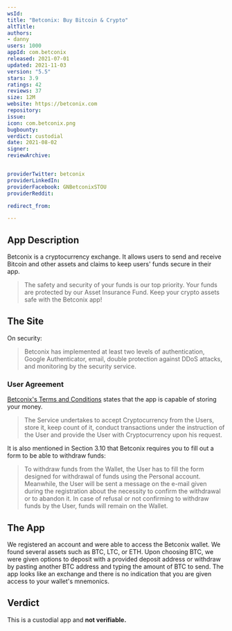 ```yaml
---
wsId: 
title: "Betconix: Buy Bitcoin & Crypto"
altTitle: 
authors:
- danny
users: 1000
appId: com.betconix
released: 2021-07-01
updated: 2021-11-03
version: "5.5"
stars: 3.9
ratings: 42
reviews: 37
size: 12M
website: https://betconix.com
repository: 
issue: 
icon: com.betconix.png
bugbounty: 
verdict: custodial
date: 2021-08-02
signer: 
reviewArchive:


providerTwitter: betconix
providerLinkedIn: 
providerFacebook: GNBetconixSTOU
providerReddit: 

redirect_from:

---
```



## App Description

Betconix is a cryptocurrency exchange. It allows users to send and receive Bitcoin and other assets and claims to keep users' funds secure in their app.

> The safety and security of your funds is our top priority. Your funds are protected by our Asset Insurance Fund. Keep your crypto assets safe with the Betconix app!

## The Site

On security:

> Betconix has implemented at least two levels of authentication, Google Authenticator, email, double protection against DDoS attacks, and monitoring by the security service.

### User Agreement

[Betconix's Terms and Conditions](https://betconix.com/storage/docs/bnix_terms_of_use_en.pdf) states that the app is capable of storing your money.

> The Service undertakes to accept Cryptocurrency from the Users, store it, keep count of it, conduct transactions under the instruction of the User and provide the User with Cryptocurrency upon his request.

It is also mentioned in Section 3.10 that Betconix requires you to fill out a form to be able to withdraw funds:

> To withdraw funds from the Wallet, the User has to fill the form designed for withdrawal of funds using the Personal account. Meanwhile, the User will be sent a message on the e-mail given during the registration about the necessity to confirm the withdrawal or to abandon it. In case of refusal or not confirming to withdraw funds by the User, funds will remain on the Wallet.

## The App

We registered an account and were able to access the Betconix wallet. We found several assets such as BTC, LTC, or ETH. Upon choosing BTC, we were given options to deposit with a provided deposit address or withdraw by pasting another BTC address and typing the amount of BTC to send. The app looks like an exchange and there is no indication that you are given access to your wallet's mnemonics.

## Verdict

This is a custodial app and **not verifiable.**
